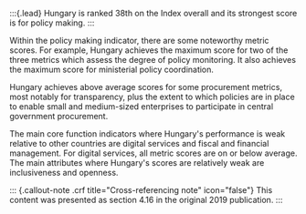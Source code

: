 :::{.lead}
Hungary is ranked 38th on the Index overall and its strongest score is for
policy making.
:::

Within the policy making indicator, there are some noteworthy metric scores.
For example, Hungary achieves the maximum score for two of the three metrics
which assess the degree of policy monitoring. It also achieves the maximum
score for ministerial policy coordination.

Hungary achieves above average scores for some procurement metrics, most
notably for transparency, plus the extent to which policies are in place to
enable small and medium-sized enterprises to participate in central government
procurement.

The main core function indicators where Hungary's performance is weak relative
to other countries are digital services and fiscal and financial management.
For digital services, all metric scores are on or below average. The main
attributes where Hungary's scores are relatively weak are inclusiveness and
openness.

::: {.callout-note .crf title="Cross-referencing note" icon="false"}
This content was presented as section 4.16 in the original 2019 publication.
:::
